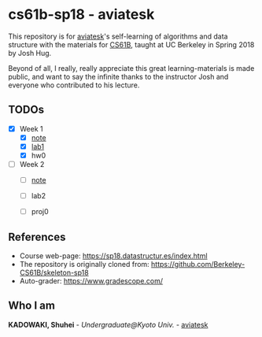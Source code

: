   
  
  
# cs61b-sp18 - aviatesk
  
  
This repository is for [aviatesk]'s self-learning of algorithms and data structure with the materials for [CS61B], taught at UC Berkeley in Spring 2018 by Josh Hug.
  
Beyond of all, I really, really appreciate this great learning-materials is made public, and want to say the infinite thanks to the instructor Josh and everyone who contributed to his lecture.
  
  
  
## TODOs
  
  
- [x] Week 1
    - [x] [note](./notes/week1.md )
    - [x] [lab1](./lab1 )
    - [x] hw0
- [ ] Week 2
    - [ ] [note](./notes/week2.md )
    - [ ] lab2
    - [ ] proj0
  
  
  
## References
  
  
- Course web-page: https://sp18.datastructur.es/index.html
- The repository is originally cloned from: https://github.com/Berkeley-CS61B/skeleton-sp18
- Auto-grader: https://www.gradescope.com/
  
  
  
## Who I am
  
  
**KADOWAKI, Shuhei** - *Undergraduate@Kyoto Univ.* - [aviatesk]
  
  
  
  
  
  
[aviatesk]: https://github.com/aviatesk
[CS61B]: https://sp18.datastructur.es/index.html
  